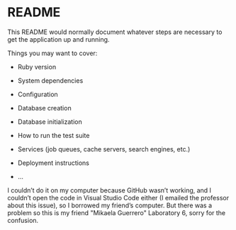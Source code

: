 # README

This README would normally document whatever steps are necessary to get the
application up and running.

Things you may want to cover:

* Ruby version

* System dependencies

* Configuration

* Database creation

* Database initialization

* How to run the test suite

* Services (job queues, cache servers, search engines, etc.)

* Deployment instructions

* ...

I couldn’t do it on my computer because GitHub wasn’t working, and I couldn’t open the code in Visual Studio Code either (I emailed the professor about this issue), so I borrowed my friend’s computer. But there was a problem so this is my friend "Mikaela Guerrero" Laboratory 6, sorry for the confusion.
